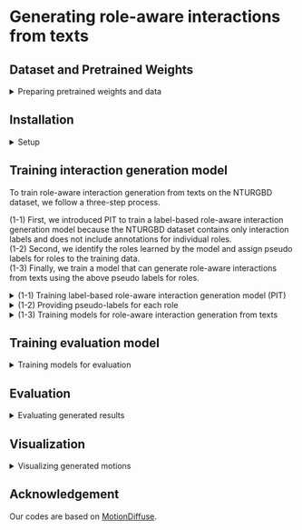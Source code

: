 # Generating role-aware interactions from texts

## Dataset and Pretrained Weights
<details>
<summary>Preparing pretrained weights and data</summary>

If you want to train models, please preprocess dataset in `../preprocess` at first.  
`data/NTURGBD_multi` already includes train/val/test split files and `test_active_anns.json`, which contains a small set of annotations regarding an actor and a receiver.
Please move all files in `NTURGBD_multi`, which is prepared in `../preprocess`, to `data/NTURGBD_multi`.  

Please download the [pretrained weights](https://drive.google.com/drive/folders/1PcZf8T8g24olUER77WH4mA88Kc4_rhHI?usp=drive_link).  
If you want to train an interaction generation model using a pretrained single motion generation model, please download MotionDiffuse model from [here](https://github.com/mingyuan-zhang/MotionDiffuse/blob/main/text2motion/install.md).   

The directory structure should appear as follows:

```
codes
└───checkpoints
│   └───ntu_mul
│   │   └───interaction
│   │   └───interaction_pretrained
│   │   └───pit
│   │   └───eval_model
│   │   └───consistency_eval_model
│   └───t2m # pretrained model
│       └───t2m_motiondiffuse 
└───data/NTURGBD_multi
│   └───new_joint_vecs
│   └───newjoints
│   └───test_active_anns.json
│   └───pseudo_labels.json
│   └───...
└───...
```

</details>


## Installation
<details>
<summary>Setup</summary>

```
conda create -n motioninteraction python=3.7 -y
source activate motioninteraction

# install pytorch
conda install pytorch==1.12.1 torchvision==0.13.1 cudatoolkit=11.6 -c pytorch -c conda-forge

# install mmcv
pip install "mmcv-full>=1.3.17,<=1.5.3" -f https://download.openmmlab.com/mmcv/dist/11.3/1.9.0/index.html

pip install -r requirements.txt
```

</details>

## Training interaction generation model

To train role-aware interaction generation from texts on the NTURGBD dataset, we follow a three-step process.  

(1-1) First, we introduced PIT to train a label-based role-aware interaction generation model because the NTURGBD dataset contains only interaction labels and does not include annotations for individual roles.  
(1-2) Second, we identify the roles learned by the model and assign pseudo labels for roles to the training data.  
(1-3) Finally, we train a model that can generate role-aware interactions from texts using the above pseudo labels for roles.  


<details>
<summary>(1-1) Training label-based role-aware interaction generation model (PIT)</summary>

```
CUDA_VISIBLE_DEVICES=0,1,2,3 python -u tools/train.py \
    --name pit \
    --batch_size 160 \
    --times 30 \
    --num_epochs 50 \
    --dataset_name ntu_mul \
    --multi \
    --cap_id
```

</details>

<details>
<summary>(1-2) Providing pseudo-labels for each role</summary>

Identify obtained roles by using `data/NTURGBD_multi/test_active_anns.json`, which is a small amount of annotations regarding an actor and a receiver.

```
CUDA_VISIBLE_DEVICES=0 python -u tools/label_data.py \
    --opt_path checkpoints/ntu_mul/pit/opt.txt \
    --label_path data/NTURGBD_multi/test_active_anns.json \
    --which_epoch latest \
    --label_model
```

Provide pseudo labels regarding roles for all training data by the following command.

```
python -u tools/label_data.py \
    --opt_path checkpoints/ntu_mul/pit/opt.txt \
    --which_epoch latest \
    --save_label
```

</details>

<details>
<summary>(1-3) Training models for role-aware interaction generation from texts</summary>

If you want to use a pretrained single motion generation model for weight initialization, please add flag `--pretrained`.

```
CUDA_VISIBLE_DEVICES=0,1,2,3 python -u tools/train.py \
    --name interaction \
    --batch_size 120 \
    --times 200 \
    --num_epochs 50 \
    --dataset_name ntu_mul \
    --multi \
    --label_path ./data/NTURGBD_multi/pseudo_labels.json \
    --port 12345
```

</details>

## Training evaluation model

<details>
<summary>Training models for evaluation</summary>

Train an interaction recognition model to evaluate Accuracy, FID, and so on.
```
CUDA_VISIBLE_DEVICES=0 python -u tools/train_evaluation_model.py \
    --name eval_model \
    --batch_size 80 \
    --num_epochs 100 \
    --dataset_name ntu_mul \
    --multi 
```

Train a mutual consistency evaluation model.
```
CUDA_VISIBLE_DEVICES=0 python -u tools/train_consistency_evaluation_model.py \
    --name consistency_eval_model \
    --batch_size 80 \
    --num_epochs 100 \
    --dataset_name ntu_mul \
    --multi 
```

</details>

## Evaluation

<details>
<summary>Evaluating generated results</summary>

```
CUDA_VISIBLE_DEVICES=0 python -u tools/evaluation.py \
    --opt_path checkpoints/ntu_mul/interaction/opt.txt \
    --gpu_id 0 \
    --model_name latest \
    --split_file test_sub.txt \
    --file_id 0
```

</details>

## Visualization

<details>
<summary>Visualizing generated motions</summary>

Run the following command.  
The `--result_path` option specifies the save directory.

```
## inference command for role-aware interaction generation from texts
CUDA_VISIBLE_DEVICES=0 python -u tools/visualization.py \
    --opt_path checkpoints/ntu_mul/interaction_pretrained/opt.txt \
    --text_category 1\
    --result_path vis_data/gen_interaction \
    --which_epoch latest \
    --gpu_id 0 \
    --interaction    \
    --motion_length 60 

## inference command for label-based role-aware interaction generation model (PIT)
CUDA_VISIBLE_DEVICES=0 python -u tools/visualization.py \
    --opt_path checkpoints/ntu_mul/pit/opt.txt \
    --text_category 1\
    --result_path vis_data/pit \
    --which_epoch latest \
    --gpu_id 0 \
    --interaction    \
    --motion_length 60  \
    --cap_id
```

If you want to render the generated sequence with the SMPL human model, please go to `./joints2smpl` and visualize it by using the npy file saved in `--result_path`.

</details>

## Acknowledgement
Our codes are based on [MotionDiffuse](https://github.com/mingyuan-zhang/MotionDiffuse/tree/main).